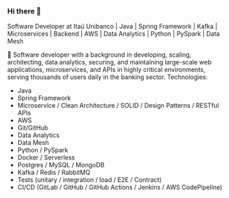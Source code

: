 ### Hi there 👋
Software Developer at Itaú Unibanco | Java | Spring Framework | Kafka | Microservices | Backend | AWS | Data Analytics | Python | PySpark | Data Mesh
 
 💬 Software developer with a background in developing, scaling, architecting, data analytics, securing, and maintaining large-scale web applications, microservices, and APIs in highly critical environments, serving thousands of users daily in the banking sector.
Technologies:
- Java
- Spring Framework
- Microservice / Clean Architecture / SOLID / Design Patterns / RESTful APIs
- AWS
- Git/GitHub
- Data Analytics
- Data Mesh
- Python / PySpark
- Docker / Serverless
- Postgres / MySQL / MongoDB
- Kafka / Redis / RabbitMQ
- Tests (unitary / integration / load / E2E / Contract)
- CI/CD (GitLab / GitHub / GitHub Actions / Jenkins / AWS CodePipeline)

